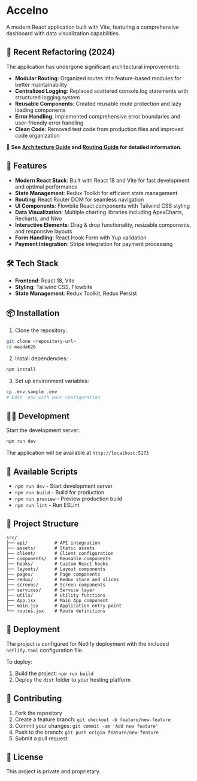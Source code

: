 # Accelno

A modern React application built with Vite, featuring a comprehensive dashboard with data visualization capabilities.

## 🔄 Recent Refactoring (2024)

The application has undergone significant architectural improvements:

- **Modular Routing**: Organized routes into feature-based modules for better maintainability
- **Centralized Logging**: Replaced scattered console.log statements with structured logging system
- **Reusable Components**: Created reusable route protection and lazy loading components
- **Error Handling**: Implemented comprehensive error boundaries and user-friendly error handling
- **Clean Code**: Removed test code from production files and improved code organization

📖 **See [Architecture Guide](docs/ARCHITECTURE.md) and [Routing Guide](docs/ROUTING_GUIDE.md) for detailed information.**

## 🚀 Features

- **Modern React Stack**: Built with React 18 and Vite for fast development and optimal performance
- **State Management**: Redux Toolkit for efficient state management
- **Routing**: React Router DOM for seamless navigation
- **UI Components**: Flowbite React components with Tailwind CSS styling
- **Data Visualization**: Multiple charting libraries including ApexCharts, Recharts, and Nivo
- **Interactive Elements**: Drag & drop functionality, resizable components, and responsive layouts
- **Form Handling**: React Hook Form with Yup validation
- **Payment Integration**: Stripe integration for payment processing

## 🛠️ Tech Stack

- **Frontend**: React 18, Vite
- **Styling**: Tailwind CSS, Flowbite
- **State Management**: Redux Toolkit, Redux Persist


## 📦 Installation

1. Clone the repository:
```bash
git clone <repository-url>
cd mazda626
```

2. Install dependencies:
```bash
npm install
```

3. Set up environment variables:
```bash
cp .env.sample .env
# Edit .env with your configuration
```

## 🏃‍♂️ Development

Start the development server:
```bash
npm run dev
```

The application will be available at `http://localhost:5173`

## 🔧 Available Scripts

- `npm run dev` - Start development server
- `npm run build` - Build for production
- `npm run preview` - Preview production build
- `npm run lint` - Run ESLint

## 📁 Project Structure

```
src/
├── api/          # API integration
├── assets/       # Static assets
├── client/       # Client configuration
├── components/   # Reusable components
├── hooks/        # Custom React hooks
├── layouts/      # Layout components
├── pages/        # Page components
├── redux/        # Redux store and slices
├── screens/      # Screen components
├── services/     # Service layer
├── utils/        # Utility functions
├── App.jsx       # Main App component
├── main.jsx      # Application entry point
└── routes.jsx    # Route definitions
```

## 🚀 Deployment

The project is configured for Netlify deployment with the included `netlify.toml` configuration file.

To deploy:
1. Build the project: `npm run build`
2. Deploy the `dist` folder to your hosting platform

## 🤝 Contributing

1. Fork the repository
2. Create a feature branch: `git checkout -b feature/new-feature`
3. Commit your changes: `git commit -am 'Add new feature'`
4. Push to the branch: `git push origin feature/new-feature`
5. Submit a pull request

## 📄 License

This project is private and proprietary.
